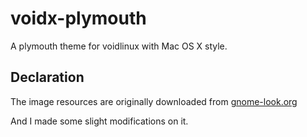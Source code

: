 # voidx-plymouth
A plymouth theme for voidlinux with Mac OS X style.

## Declaration

The image resources are originally downloaded from <a href="https://www.gnome-look.org/p/1805336">gnome-look.org</a>

And I made some slight modifications on it.

